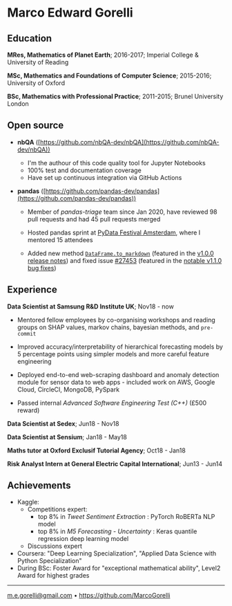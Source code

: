 Marco Edward Gorelli
============

Education
---------

**MRes, Mathematics of Planet Earth**; 2016-2017; Imperial College & University of Reading

**MSc, Mathematics and Foundations of Computer Science**; 2015-2016; University of Oxford

**BSc, Mathematics with Professional Practice**; 2011-2015; Brunel University London

Open source
-----------

* **nbQA** ([https://github.com/nbQA-dev/nbQA](https://github.com/nbQA-dev/nbQA))

 	* I'm the authour of this code quality tool for Jupyter Notebooks
 	* 100% test and documentation coverage
 	* Have set up continuous integration via GitHub Actions

* **pandas** ([https://github.com/pandas-dev/pandas](https://github.com/pandas-dev/pandas))

	* Member of _pandas-triage_ team since Jan 2020, have reviewed 98 pull requests and had 45 pull requests merged

	* Hosted pandas sprint at [PyData Festival Amsterdam](https://amsterdam.pydata.org/), where I mentored 15 attendees

	* Added new method [`DataFrame.to_markdown`](https://github.com/pandas-dev/pandas/pull/30350) (featured in the [v1.0.0 release notes](https://pandas.pydata.org/docs/whatsnew/v1.0.0.html)) and fixed issue [#27453](https://github.com/pandas-dev/pandas/issues/27453) (featured in the [notable v1.1.0 bug fixes](https://pandas.pydata.org/docs/whatsnew/v1.1.0.html#notable-bug-fixes))

Experience
----------

**Data Scientist at Samsung R&D Institute UK**; Nov18 - now

* Mentored fellow employees by co-organising workshops and reading groups on SHAP values, markov chains, bayesian methods, and `pre-commit`

* Improved accuracy/interpretability of hierarchical forecasting models by 5 percentage points using simpler models and more careful feature engineering

* Deployed end-to-end web-scraping dashboard and anomaly detection module for sensor data to web apps - included work on AWS, Google Cloud, CircleCI, MongoDB, PySpark

* Passed internal _Advanced Software Engineering Test (C++)_ (£500 reward)

**Data Scientist at Sedex**; Jun18 - Nov18

**Data Scientist at Sensium**; Jan18 - May18

**Maths tutor at Oxford Exclusif Tutorial Agency**; Oct18 - Jan18

**Risk Analyst Intern at General Electric Capital International**; Jun13 - Jun14

Achievements
------------
* Kaggle:
  - Competitions expert:
    - top 8% in _Tweet Sentiment Extraction_ : PyTorch RoBERTa NLP model
    - top 8% in _M5 Forecasting - Uncertainty_ : Keras quantile regression deep learning model
  - Discussions expert
* Coursera: "Deep Learning Specialization", "Applied Data Science with Python Specialization"
* During BSc: Foster Award for "exceptional mathematical ability", Level2 Award for highest grades

----------------------------------------------
<m.e.gorelli@gmail.com> • <https://github.com/MarcoGorelli>
